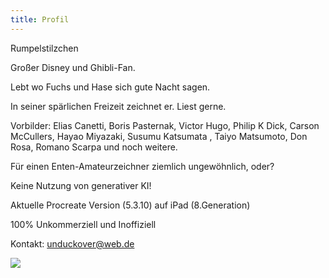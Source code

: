 ```yaml
---
title: Profil
---
```

Rumpelstilzchen

Großer Disney und Ghibli-Fan. 

Lebt wo Fuchs und Hase sich gute Nacht sagen.  

In seiner spärlichen Freizeit zeichnet er. Liest gerne. 

Vorbilder: Elias Canetti, Boris Pasternak, Victor Hugo, Philip K Dick, Carson McCullers, Hayao Miyazaki, Susumu Katsumata , Taiyo Matsumoto, Don Rosa, Romano Scarpa und noch weitere.

Für einen Enten-Amateurzeichner ziemlich ungewöhnlich, oder?

Keine Nutzung von generativer KI!

Aktuelle Procreate Version (5.3.10) auf iPad (8.Generation)

100% Unkommerziell und Inoffiziell 

Kontakt: unduckover@web.de

![](/images/porträt.png)
